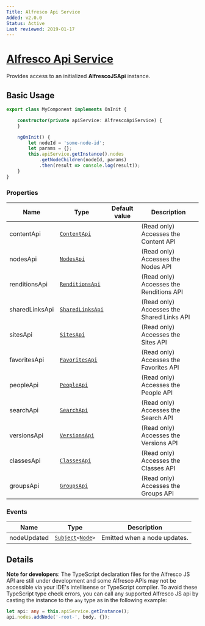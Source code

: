 ```yaml
---
Title: Alfresco Api Service
Added: v2.0.0
Status: Active
Last reviewed: 2019-01-17
---
```


# [Alfresco Api Service](../../../lib/core/src/lib/services/alfresco-api.service.ts "Defined in alfresco-api.service.ts")

Provides access to an initialized **AlfrescoJSApi** instance.

## Basic Usage

```ts
export class MyComponent implements OnInit {

    constructor(private apiService: AlfrescoApiService) {   
    }

    ngOnInit() {
        let nodeId = 'some-node-id';
        let params = {};
        this.apiService.getInstance().nodes
            .getNodeChildren(nodeId, params)
            .then(result => console.log(result));
    }
}
```

### Properties

| Name | Type | Default value | Description |
| ---- | ---- | ------------- | ----------- |
| contentApi | [`ContentApi`](https://github.com/Alfresco/alfres/co-js-api/blob/develop/src/api/content-rest-api/api/content.api.ts) |  | (Read only) Accesses the Content API |
| nodesApi | [`NodesApi`](https://github.com/Alfresco/alfresco-js-api/blob/develop/src/api/content-rest-api/api/nodes.api.ts) |  | (Read only) Accesses the Nodes API |
| renditionsApi | [`RenditionsApi`](https://github.com/Alfresco/alfresco-js-api/blob/develop/src/api/content-rest-api/api/renditions.api.ts) |  | (Read only) Accesses the Renditions API |
| sharedLinksApi | [`SharedLinksApi`](https://github.com/Alfresco/alfresco-js-api/blob/develop/src/api/content-rest-api/api/sharedlinks.api.ts) |  | (Read only) Accesses the Shared Links API |
| sitesApi | [`SitesApi`](https://github.com/Alfresco/alfresco-js-api/blob/develop/src/api/content-rest-api/api/sites.api.ts) |  | (Read only) Accesses the Sites API |
| favoritesApi | [`FavoritesApi`](https://github.com/Alfresco/alfresco-js-api/blob/develop/src/api/content-rest-api/api/favorites.api.ts) |  | (Read only) Accesses the Favorites API |
| peopleApi | [`PeopleApi`](https://github.com/Alfresco/alfresco-js-api/blob/develop/src/api/content-rest-api/api/people.api.ts) |  | (Read only) Accesses the People API |
| searchApi | [`SearchApi`](https://github.com/Alfresco/alfresco-js-api/blob/develop/src/api-legacy/legacy.ts) |  | (Read only) Accesses the Search API |
| versionsApi | [`VersionsApi`](https://github.com/Alfresco/alfresco-js-api/blob/develop/src/api/content-rest-api/api/versions.api.ts) |  | (Read only) Accesses the Versions API |
| classesApi | [`ClassesApi`](https://github.com/Alfresco/alfresco-js-api/blob/develop/src/api/content-rest-api/api/classes.api.ts) |  | (Read only) Accesses the Classes API |
| groupsApi | [`GroupsApi`](https://github.com/Alfresco/alfresco-js-api/blob/develop/src/api/content-rest-api/api/groups.api.ts) |  | (Read only) Accesses the Groups API |

### Events

| Name | Type | Description |
| ---- | ---- | ----------- |
| nodeUpdated | [`Subject`](http://reactivex.io/documentation/subject.html)`<`[`Node`](https://github.com/Alfresco/alfresco-js-api/blob/develop/src/api/content-rest-api/docs/Node.md)`>` | Emitted when a node updates. |

## Details

**Note for developers**: The TypeScript declaration files for the Alfresco JS API
are still under development and some Alfresco APIs may not be accessible
via your IDE's intellisense or TypeScript compiler. 
To avoid these TypeScript type check errors, you can call any supported 
Alfresco JS api by casting the instance to the `any` type as in the following example:

```ts
let api: any = this.apiService.getInstance();
api.nodes.addNode('-root-', body, {});
```

